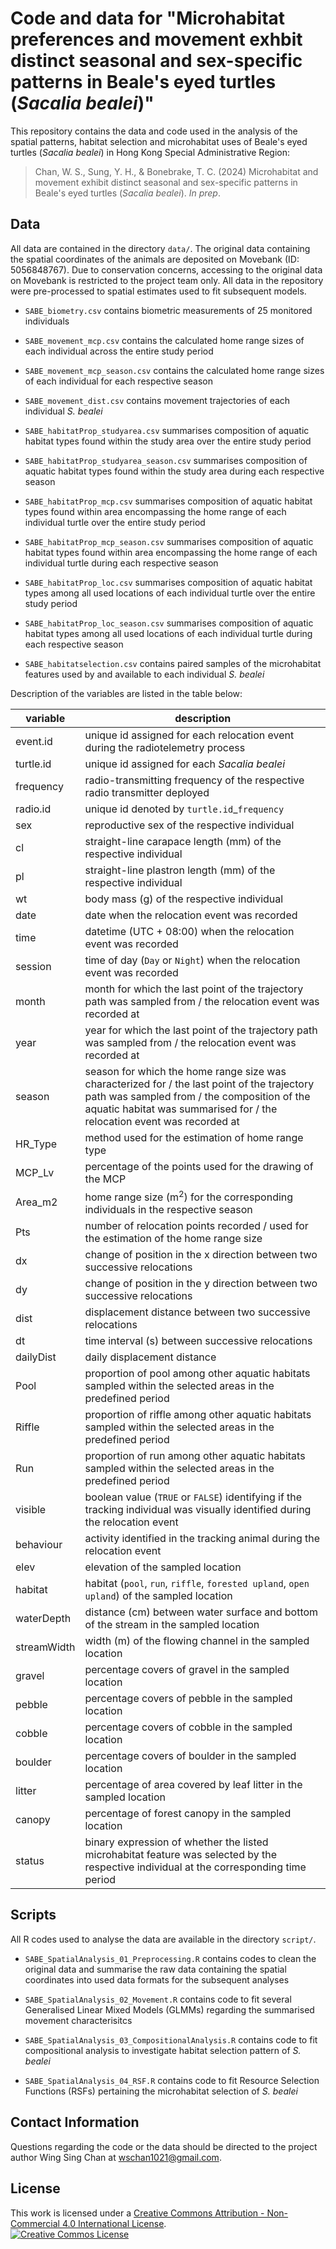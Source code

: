 # Code and data for "Microhabitat preferences and movement exhbit distinct seasonal and sex-specific patterns in Beale's eyed turtles (*Sacalia bealei*)"

This repository contains the data and code used in the analysis of the spatial patterns, habitat selection and microhabitat uses of Beale's eyed turtles (*Sacalia bealei*) in Hong Kong Special Administrative Region:

> Chan, W. S., Sung, Y. H., & Bonebrake, T. C. (2024) Microhabitat and movement exhibit distinct seasonal and sex-specific patterns in Beale's eyed turtles (*Sacalia bealei*). *In prep*.

## Data

All data are contained in the directory `data/`. The original data containing the spatial coordinates of the animals are deposited on Movebank (ID: 5056848767). Due to conservation concerns, accessing to the original data on Movebank is restricted to the project team only. All data in the repository were pre-processed to spatial estimates used to fit subsequent models.

-   `SABE_biometry.csv` contains biometric measurements of 25 monitored individuals

-   `SABE_movement_mcp.csv` contains the calculated home range sizes of each individual across the entire study period

-   `SABE_movement_mcp_season.csv` contains the calculated home range sizes of each individual for each respective season

-   `SABE_movement_dist.csv` contains movement trajectories of each individual *S. bealei*

-   `SABE_habitatProp_studyarea.csv` summarises composition of aquatic habitat types found within the study area over the entire study period

-   `SABE_habitatProp_studyarea_season.csv` summarises composition of aquatic habitat types found within the study area during each respective season

-   `SABE_habitatProp_mcp.csv` summarises composition of aquatic habitat types found within area encompassing the home range of each individual turtle over the entire study period

-   `SABE_habitatProp_mcp_season.csv` summarises composition of aquatic habitat types found within area encompassing the home range of each individual turtle during each respective season

-   `SABE_habitatProp_loc.csv` summarises composition of aquatic habitat types among all used locations of each individual turtle over the entire study period

-   `SABE_habitatProp_loc_season.csv` summarises composition of aquatic habitat types among all used locations of each individual turtle during each respective season

-   `SABE_habitatselection.csv` contains paired samples of the microhabitat features used by and available to each individual *S. bealei*

Description of the variables are listed in the table below:

| variable    | description                                                                                                                                                                                                            |
|---------------------|---------------------------------------------------|
| event.id    | unique id assigned for each relocation event during the radiotelemetry process                                                                                                                                         |
| turtle.id   | unique id assigned for each *Sacalia bealei*                                                                                                                                                                           |
| frequency   | radio-transmitting frequency of the respective radio transmitter deployed                                                                                                                                              |
| radio.id    | unique id denoted by `turtle.id`\_`frequency`                                                                                                                                                                          |
| sex         | reproductive sex of the respective individual                                                                                                                                                                          |
| cl          | straight-line carapace length (mm) of the respective individual                                                                                                                                                        |
| pl          | straight-line plastron length (mm) of the respective individual                                                                                                                                                        |
| wt          | body mass (g) of the respective individual                                                                                                                                                                             |
| date        | date when the relocation event was recorded                                                                                                                                                                            |
| time        | datetime (UTC + 08:00) when the relocation event was recorded                                                                                                                                                          |
| session     | time of day (`Day` or `Night`) when the relocation event was recorded                                                                                                                                                  |
| month       | month for which the last point of the trajectory path was sampled from / the relocation event was recorded at                                                                                                          |
| year        | year for which the last point of the trajectory path was sampled from / the relocation event was recorded at                                                                                                           |
| season      | season for which the home range size was characterized for / the last point of the trajectory path was sampled from / the composition of the aquatic habitat was summarised for / the relocation event was recorded at |
| HR_Type     | method used for the estimation of home range type                                                                                                                                                                      |
| MCP_Lv      | percentage of the points used for the drawing of the MCP                                                                                                                                                               |
| Area_m2     | home range size (m<sup>2</sup>) for the corresponding individuals in the respective season                                                                                                                                    |
| Pts         | number of relocation points recorded / used for the estimation of the home range size                                                                                                                                  |
| dx          | change of position in the x direction between two successive relocations                                                                                                                                               |
| dy          | change of position in the y direction between two successive relocations                                                                                                                                               |
| dist        | displacement distance between two successive relocations                                                                                                                                                               |
| dt          | time interval (s) between successive relocations                                                                                                                                                                       |
| dailyDist   | daily displacement distance                                                                                                                                                                                            |
| Pool        | proportion of pool among other aquatic habitats sampled within the selected areas in the predefined period                                                                                                             |
| Riffle      | proportion of riffle among other aquatic habitats sampled within the selected areas in the predefined period                                                                                                           |
| Run         | proportion of run among other aquatic habitats sampled within the selected areas in the predefined period                                                                                                              |
| visible     | boolean value (`TRUE` or `FALSE`) identifying if the tracking individual was visually identified during the relocation event                                                                                           |
| behaviour   | activity identified in the tracking animal during the relocation event                                                                                                                                                 |
| elev        | elevation of the sampled location                                                                                                                                                                                      |
| habitat     | habitat (`pool`, `run`, `riffle`, `forested upland`, `open upland`) of the sampled location                                                                                                                            |
| waterDepth  | distance (cm) between water surface and bottom of the stream in the sampled location                                                                                                                                   |
| streamWidth | width (m) of the flowing channel in the sampled location                                                                                                                                                               |
| gravel      | percentage covers of gravel in the sampled location                                                                                                                                                                    |
| pebble      | percentage covers of pebble in the sampled location                                                                                                                                                                    |
| cobble      | percentage covers of cobble in the sampled location                                                                                                                                                                    |
| boulder     | percentage covers of boulder in the sampled location                                                                                                                                                                   |
| litter      | percentage of area covered by leaf litter in the sampled location                                                                                                                                                      |
| canopy      | percentage of forest canopy in the sampled location                                                                                                                                                                    |
| status      | binary expression of whether the listed microhabitat feature was selected by the respective individual at the corresponding time period                                                                                |

## Scripts

All R codes used to analyse the data are available in the directory `script/`.

-   `SABE_SpatialAnalysis_01_Preprocessing.R` contains codes to clean the original data and summarise the raw data containing the spatial coordinates into used data formats for the subsequent analyses

-   `SABE_SpatialAnalysis_02_Movement.R` contains code to fit several Generalised Linear Mixed Models (GLMMs) regarding the summarised movement characterisitcs

-   `SABE_SpatialAnalysis_03_CompositionalAnalysis.R` contains code to fit compositional analysis to investigate habitat selection pattern of *S. bealei*

-   `SABE_SpatialAnalysis_04_RSF.R` contains code to fit Resource Selection Functions (RSFs) pertaining the microhabitat selection of *S. bealei*


## Contact Information

Questions regarding the code or the data should be directed to the project author Wing Sing Chan at [wschan1021\@gmail.com](mailto:wschan1021@gmail.com).

## License

This work is licensed under a <a rel="license" href="http://creativecommons.org/licenses/by-nc/4.0/">Creative Commons Attribution - Non-Commercial 4.0 International License</a>.<br />
<a rel="license" href="http://creativecommons.org/licenses/by-nc/4.0/"><img alt="Creative Commos License" style="border-width:0" src="https://i.creativecommons.org/l/by-nc/4.0/88x31.png" /></a>
